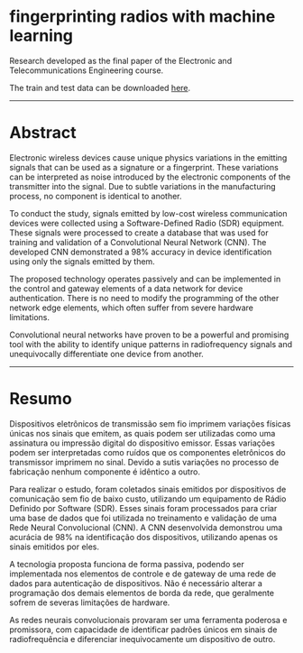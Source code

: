 # fingerprinting radios with machine learning

Research developed as the final paper of the Electronic and Telecommunications Engineering course.

The train and test data can be downloaded <a href="https://drive.google.com/file/d/1ihJGTQKijWHU47GBvjYqOa7XrU0ruudI/view?usp=sharing">here</a>.

----------------------------------------------------------------------

# Abstract
Electronic wireless devices cause unique physics variations in the emitting signals that can be used as a signature or a fingerprint. These variations can be interpreted as noise introduced by the electronic components of the transmitter into the signal. Due to subtle variations in the manufacturing process, no component is identical to another.

To conduct the study, signals emitted by low-cost wireless communication devices were collected using a Software-Defined Radio (SDR) equipment. These signals were processed to create a database that was used for training and validation of a Convolutional Neural Network (CNN). The developed CNN demonstrated a 98% accuracy in device identification using only the signals emitted by them.

The proposed technology operates passively and can be implemented in the control and gateway elements of a data network for device authentication. There is no need to modify the programming of the other network edge elements, which often suffer from severe hardware limitations.

Convolutional neural networks have proven to be a powerful and promising tool with the ability to identify unique patterns in radiofrequency signals and unequivocally differentiate one device from another.

----------------------------------------------------------------------

# Resumo
Dispositivos eletrônicos de transmissão sem fio imprimem variações físicas únicas nos sinais que emitem, as quais podem ser utilizadas como uma assinatura ou impressão digital do dispositivo emissor. Essas variações podem ser interpretadas como ruídos que os componentes eletrônicos do transmissor imprimem no sinal. Devido a sutis variações no processo de fabricação nenhum componente é idêntico a outro.

Para realizar o estudo, foram coletados sinais emitidos por dispositivos de comunicação sem fio de baixo custo, utilizando um equipamento de Rádio Definido por Software (SDR). Esses sinais foram processados para criar uma base de dados que foi utilizada no treinamento e validação de uma Rede Neural Convolucional (CNN). A CNN desenvolvida demonstrou uma acurácia de 98% na identificação dos dispositivos, utilizando apenas os sinais emitidos por eles.

A tecnologia proposta funciona de forma passiva, podendo ser implementada nos elementos de controle e de gateway de uma rede de dados para autenticação de dispositivos. Não é necessário alterar a programação dos demais elementos de borda da rede, que geralmente sofrem de severas limitações de hardware.

As redes neurais convolucionais provaram ser uma ferramenta poderosa e promissora, com capacidade de identificar padrões únicos em sinais de radiofrequência e diferenciar inequivocamente um dispositivo de outro.
